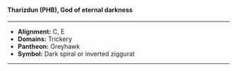 #### Tharizdun (PHB), God of eternal darkness
___

- **Alignment:** C, E
- **Domains:** Trickery
- **Pantheon:** Greyhawk
- **Symbol:** Dark spiral or inverted ziggurat
___
